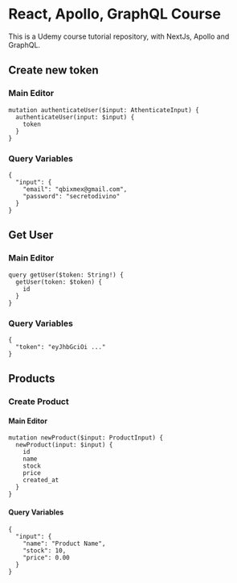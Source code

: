 # React, Apollo, GraphQL Course

This is a Udemy course tutorial repository, with NextJs, Apollo and GraphQL.

## Create new token

### Main Editor
```
mutation authenticateUser($input: AthenticateInput) {
  authenticateUser(input: $input) {
    token
  }
}
```

### Query Variables

```
{
  "input": {
    "email": "qbixmex@gmail.com",
    "password": "secretodivino"
  }
}
```

## Get User

### Main Editor
```
query getUser($token: String!) {
  getUser(token: $token) {
    id
  }
}
```

### Query Variables

```
{
  "token": "eyJhbGciOi ..."
}
```
## Products

### Create Product

#### Main Editor
```
mutation newProduct($input: ProductInput) {
  newProduct(input: $input) {
    id
    name
    stock
    price
    created_at
  }
}
```

#### Query Variables

```
{
  "input": {
    "name": "Product Name",
    "stock": 10,
    "price": 0.00
  }
}
```